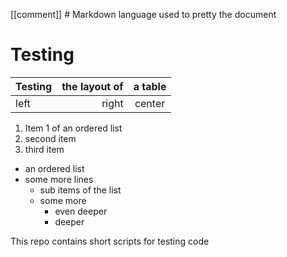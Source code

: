 [[comment]] # Markdown language used to pretty the document

# Testing
|Testing|the layout of|a table|
| --- | ---:|:---:|
|left|right|center|

1. Item 1 of an ordered list
2. second item
3. third item

* an ordered list
* some more lines
   * sub items of the list
   * some more
       * even deeper
       * deeper


This repo contains short scripts for testing code
